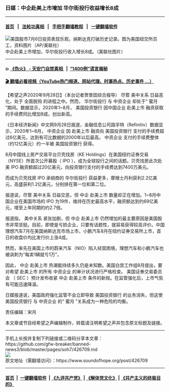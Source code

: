 ### 日媒：中企赴美上市增加 华尔街投行收益增长8成
------------------------

#### [首页](https://github.com/gfw-breaker/banned-news3/blob/master/README.md) &nbsp;&nbsp;|&nbsp;&nbsp; [法轮功真相](https://github.com/begood0513/basic/blob/master/README.md)  &nbsp;&nbsp;|&nbsp;&nbsp; [手把手翻墙教程](https://github.com/gfw-breaker/guides/wiki)  &nbsp;&nbsp;|&nbsp;&nbsp; [一键翻墙软件](https://github.com/gfw-breaker/nogfw/blob/master/README.md)  



<div><img alt="美国股市7月6日投资表现乐观，纳斯达克打破历史记录。图为美国纽交所员工，资料图片（AP/美联社）" src="https://img.soundofhope.org/2020-07/ony-1594093190230.jpeg"/>
<br/><figcaption class="caption">
 中企赴美上市增加，华尔街投行收入增长8成。（美联社图片）
</figcaption></div><hr/>

#### 💥 [《伪火》 - 天安门自焚真相 ](http://158.247.195.190:10000/videos/blog/weihuo.html)&nbsp; |&nbsp; [“1400例”谎言揭秘  ](http://158.247.195.190:10000/videos/blog/jiexi1400.html)

#### [ 🎬  翻墙必看视频（YouTube热门频道、网站代理、时事热点、历史事件 ...）](https://github.com/gfw-breaker/links/blob/master/banned.md)

<div><div class="Content__Wrapper sc-1bvya0-0 grZQxZ">
 <p class="meta-top">
  <span class="meta">
   【希望之声2020年9月28日】（本台记者贺景田综合报导）
  </span>
  尽管
  <ok href="/term/3103">
   美中关系
  </ok>
  日益恶化，处于
  <ok href="/term/286141">
   全面脱钩
  </ok>
  的进程之中。然而，
  <ok href="/term/317326">
   华尔街投行
  </ok>
  与
  <ok href="/term/60619">
   中资企业
  </ok>
  却处于“
  <ok href="/term/15499">
   蜜月
  </ok>
  ”期间。数据显示，2020年1~8月，
  <ok href="/term/386176">
   美国投资银行
  </ok>
  因中国企业
  <ok href="/term/173915">
   赴美上市
  </ok>
  融资获取的手续费同比增加8成，创出新高。
 </p>
 <p>
  《日本经济新闻》中文网9月28日报道，金融信息公司路孚特（Refinitiv）数据显示，2020年1~8月，
  <ok href="/term/60619">
   中资企业
  </ok>
  因
  <ok href="/term/173915">
   赴美上市
  </ok>
  融资向
  <ok href="/term/386176">
   美国投资银行
  </ok>
  支付的手续费超过6亿美元，达到有可比数据的2000年以后最高。
  <ok href="/term/60619">
   中资企业
  </ok>
  支付的手续费整体（约12亿美元）约一半被
  <ok href="/term/386176">
   美国投资银行
  </ok>
  获得。
 </p>
 <div class="AD_Embed__Wrap-sc-1xslmin-0 igMuqX module desktop">
  <div>
  </div>
 </div>
 <p>
  8月中国线上房产交易平台贝壳找房（KE Holdings）在美国纽约证券交易（NYSE）所首次公开募股（
  <ok href="/term/15658">
   IPO
  </ok>
  ），成为全球投行之间的话题。贝壳找房此次赴美
  <ok href="/term/15658">
   IPO
  </ok>
  融资额超过20亿美元，向投资银行支付的手续费达到7400万美元。
 </p>
 <p>
  而成为贝壳找房
  <ok href="/term/15658">
   IPO
  </ok>
  承销商的
  <ok href="/term/317326">
   华尔街投行
  </ok>
  获益更多，摩根士丹利获利2.2亿美元，高盛获利1.2亿美元，分别排在第一位和第二位。
 </p>
 <p>
  报道说，尽管
  <ok href="/term/3103">
   美中关系
  </ok>
  日益交恶，但
  <ok href="/term/2453">
   中企
  </ok>
  <ok href="/term/173915">
   赴美上市
  </ok>
  数量却正在增加。1~8月中国企业在美国市场的
  <ok href="/term/15658">
   IPO
  </ok>
  为19件，维持在历史最高水平，融资额达到约69亿美元，增至上年同期的约2.7倍。
 </p>
 <p>
  报道指，
  <ok href="/term/3103">
   美中关系
  </ok>
  紧张加剧，但
  <ok href="/term/2453">
   中企
  </ok>
  <ok href="/term/173915">
   赴美上市
  </ok>
  仍然增加的最主要原因是美国股市非常坚挺。目前，即使是亏损企业，只要有话题性，就容易获得较高评价。中国理想汽车7月在美国纳斯达克市场上市，小鹏汽车8月在纽约证券交易所上市，首日的收盘价均比发行价上涨4成。
 </p>
 <p>
  然而，率先在美国上市的蔚来汽车（NIO）陷入经营困境，理想汽车和小鹏汽车也被讽刺为“每卖1辆就亏1万”。
 </p>
 <p>
  因此，
  <ok href="/term/2453">
   中企
  </ok>
  <ok href="/term/173915">
   赴美上市
  </ok>
  热潮能持续多久仍是未知数。美国白宫工作组8月提出，要对希望
  <ok href="/term/173915">
   赴美上市
  </ok>
  的所有
  <ok href="/term/60619">
   中资企业
  </ok>
  的审计状况进行严格检查。
  <ok href="/term/145841">
   美国证券交易委员会
  </ok>
  （
  <ok href="/term/14918">
   SEC
  </ok>
  ）预计发布收紧
  <ok href="/term/2453">
   中企
  </ok>
  <ok href="/term/173915">
   赴美上市
  </ok>
  条件的新规。在监管强化后，上市气氛有可能迅速降温。
 </p>
 <p>
  日媒报道说，美国政府强化监管不会立即导致
  <ok href="/term/386176">
   美国投资银行
  </ok>
  的业务消失，但这使
  <ok href="/term/386176">
   美国投资银行
  </ok>
  与
  <ok href="/term/60619">
   中资企业
  </ok>
  的“
  <ok href="/term/15499">
   蜜月
  </ok>
  ”关系成为一种危险的均衡。
 </p>
 <p class="meta-btm">
  责任编辑：宋月
 </p>
 <p class="meta-btm">
  本文章或节目经希望之声编辑制作，转载请注明希望之声并包含原文标题及链接。
 </p>
</div>
</div>
<hr/>
手机上长按并复制下列链接或二维码分享本文章：<br/>
https://github.com/gfw-breaker/banned-news3/blob/master/pages/soh7/426709.md <br/>
<a href='https://github.com/gfw-breaker/banned-news3/blob/master/pages/soh7/426709.md'><img src='https://github.com/gfw-breaker/banned-news3/blob/master/pages/soh7/426709.md.png'/></a> <br/>
原文地址（需翻墙访问）：https://www.soundofhope.org/post/426709


------------------------
#### [首页](https://github.com/gfw-breaker/banned-news3/blob/master/README.md) &nbsp;|&nbsp; [一键翻墙软件](https://github.com/gfw-breaker/nogfw/blob/master/README.md) &nbsp;| [《九评共产党》](https://github.com/gfw-breaker/9ping.md/blob/master/README.md#九评之一评共产党是什么) | [《解体党文化》](https://github.com/gfw-breaker/jtdwh.md/blob/master/README.md) | [《共产主义的终极目的》](https://github.com/gfw-breaker/gczydzjmd.md/blob/master/README.md)


<img src='http://gfw-breaker.win/banned-news3/pages/soh7/426709.md' width='0px' height='0px'/>